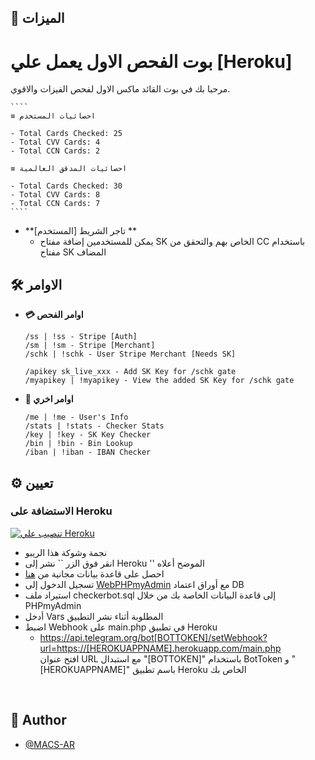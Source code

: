 ## 🚀 الميزات

# بوت الفحص الاول يعمل علي [Heroku]

مرحبا بك في بوت القائد ماكس الاول لفحص الفيزات والاقوي.

     
    ```` 
    ≡ احصائيات المستخدم

    - Total Cards Checked: 25
    - Total CVV Cards: 4
    - Total CCN Cards: 2

    ≡ احصائيات المدقق العالمية

    - Total Cards Checked: 30
    - Total CVV Cards: 8
    - Total CCN Cards: 7
    ```` 
- **تاجر الشريط [المستخدم] **
    - يمكن للمستخدمين إضافة مفتاح SK الخاص بهم والتحقق من CC باستخدام مفتاح SK المضاف

## 🛠 الاوامر
- **💳 اوامر الفحص**
    ```
    /ss | !ss - Stripe [Auth]
    /sm | !sm - Stripe [Merchant]
    /schk | !schk - User Stripe Merchant [Needs SK]

    /apikey sk_live_xxx - Add SK Key for /schk gate
    /myapikey | !myapikey - View the added SK Key for /schk gate
    ```

- **📡 اوامر اخري**
    ```
    /me | !me - User's Info
    /stats | !stats - Checker Stats
    /key | !key - SK Key Checker
    /bin | !bin - Bin Lookup
    /iban | !iban - IBAN Checker
    ```

  
## ⚙️ تعيين

### الاستضافة على Heroku
    
 [![تنصيب علي Heroku](https://www.herokucdn.com/deploy/button.svg)](https://dashboard.heroku.com/new?template=https://www.github.com/MACS-AR-MACS-CC-BOT)
 - نجمة وشوكة هذا الريبو
 - انقر فوق الزر `` نشر إلى Heroku '' الموضح أعلاه
 - احصل على قاعدة بيانات مجانية من [هنا](https://freesqldatabase.com)
 - تسجيل الدخول إلى [WebPHPmyAdmin](http://www.phpmyadmin.co) مع أوراق اعتماد DB
 - استيراد ملف checkerbot.sql إلى قاعدة البيانات الخاصة بك من خلال PHPmyAdmin
 - أدخل Vars المطلوبة أثناء نشر التطبيق
 - اضبط Webhook على main.php في تطبيق Heroku
   - https://api.telegram.org/bot[BOTTOKEN]/setWebhook?url=https://[HEROKUAPPNAME].herokuapp.com/main.php   <br />
    افتح عنوان URL مع استبدال "[BOTTOKEN]" باستخدام BotToken و "[HEROKUAPPNAME]" باسم تطبيق Heroku الخاص بك
 <br />


## 🎯 Author

- [@MACS-AR](https://www.github.com/MACS-AR)


  
  
